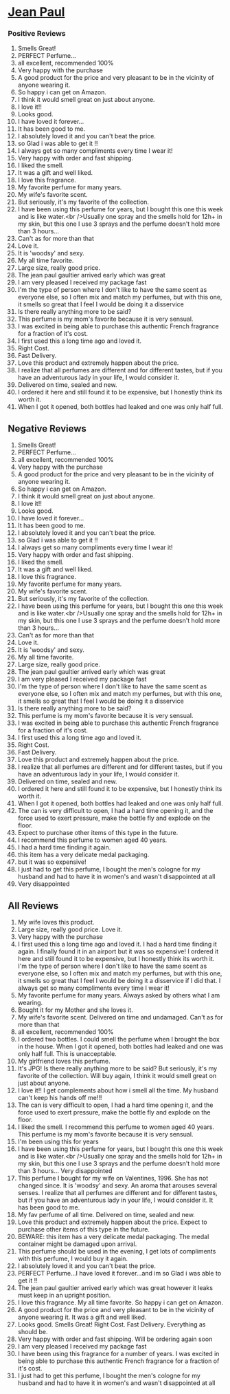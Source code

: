 # [Jean Paul](https://products.checkmycream.com/products/Jean-Paul.html)

### Positive Reviews

<ol>
      <li>Smells Great!</li>
      <li>PERFECT Perfume...</li>
      <li>all excellent, recommended 100%</li>
      <li>Very happy with the purchase</li>
      <li>A good product for the price and very pleasant to be in the vicinity of anyone wearing it.</li>
      <li>So happy i can get on Amazon.</li>
      <li>I think it would smell great on just about anyone.</li>
      <li>I love it!!</li>
      <li>Looks good.</li>
      <li>I have loved it forever...</li>
      <li>It has been good to me.</li>
      <li>I absolutely loved it and you  can&#x27;t beat the price.</li>
      <li>so Glad i was able to get it !!</li>
      <li>I always get so many compliments every time I wear it!</li>
      <li>Very happy with order and fast shipping.</li>
      <li>I liked the smell.</li>
      <li>It was a gift and well liked.</li>
      <li>I love this fragrance.  </li>
      <li>My favorite perfume for many years.  </li>
      <li>My wife&#x27;s favorite scent.</li>
      <li>But seriously, it&#x27;s my favorite of the collection.  </li>
      <li>I have been using this perfume for years, but I bought this one this week and is like water.&lt;br /&gt;Usually one spray and the smells hold for 12h+ in my skin, but this one I use 3 sprays and the perfume doesn&#x27;t hold more than 3 hours...</li>
      <li>Can&#x27;t as for more than that</li>
      <li>Love it.</li>
      <li>It is &#x27;woodsy&#x27; and sexy.</li>
      <li>My all time favorite.</li>
      <li>Large size, really good price.</li>
      <li>The jean paul gaultier arrived early which was great</li>
      <li>I am very pleased I received my package fast</li>
      <li>I&#x27;m the type of person where I don&#x27;t like to have the same scent as everyone else, so I often mix and match my perfumes, but with this one, it smells so great that I feel I would be doing it a disservice</li>
      <li>Is there really anything more to be said?  </li>
      <li>This perfume is my mom&#x27;s favorite because it is very sensual.</li>
      <li>I was excited in being able to purchase this authentic French fragrance for a fraction of it&#x27;s cost.</li>
      <li>I first used this a long time ago and loved it.</li>
      <li>Right Cost.</li>
      <li>Fast Delivery.</li>
      <li>Love this product and extremely happen about the price.  </li>
      <li>I realize that all perfumes are different and for different tastes, but if you have an adventurous lady in your life, I would consider it.  </li>
      <li>Delivered on time,  sealed and new.</li>
      <li>I ordered it here and still found it to be expensive, but I honestly think its worth it.</li>
      <li>When I got it opened, both bottles had leaked and one was only half full.</li>
</ol>


<h2>Negative Reviews</h2>
<ol>
<li> Smells Great!</li>
<li> PERFECT Perfume...</li>
<li> all excellent, recommended 100%</li>
<li> Very happy with the purchase</li>
<li> A good product for the price and very pleasant to be in the vicinity of anyone wearing it.</li>
<li> So happy i can get on Amazon.</li>
<li> I think it would smell great on just about anyone.</li>
<li> I love it!!</li>
<li> Looks good.</li>
<li> I have loved it forever...</li>
<li> It has been good to me.</li>
<li> I absolutely loved it and you  can&#x27;t beat the price.</li>
<li> so Glad i was able to get it !!</li>
<li> I always get so many compliments every time I wear it!</li>
<li> Very happy with order and fast shipping.</li>
<li> I liked the smell.</li>
<li> It was a gift and well liked.</li>
<li> I love this fragrance.  </li>
<li> My favorite perfume for many years.  </li>
<li> My wife&#x27;s favorite scent.</li>
<li> But seriously, it&#x27;s my favorite of the collection.  </li>
<li> I have been using this perfume for years, but I bought this one this week and is like water.&lt;br /&gt;Usually one spray and the smells hold for 12h+ in my skin, but this one I use 3 sprays and the perfume doesn&#x27;t hold more than 3 hours...</li>
<li> Can&#x27;t as for more than that</li>
<li> Love it.</li>
<li> It is &#x27;woodsy&#x27; and sexy.</li>
<li> My all time favorite.</li>
<li> Large size, really good price.</li>
<li> The jean paul gaultier arrived early which was great</li>
<li> I am very pleased I received my package fast</li>
<li> I&#x27;m the type of person where I don&#x27;t like to have the same scent as everyone else, so I often mix and match my perfumes, but with this one, it smells so great that I feel I would be doing it a disservice</li>
<li> Is there really anything more to be said?  </li>
<li> This perfume is my mom&#x27;s favorite because it is very sensual.</li>
<li> I was excited in being able to purchase this authentic French fragrance for a fraction of it&#x27;s cost.</li>
<li> I first used this a long time ago and loved it.</li>
<li> Right Cost.</li>
<li> Fast Delivery.</li>
<li> Love this product and extremely happen about the price.  </li>
<li> I realize that all perfumes are different and for different tastes, but if you have an adventurous lady in your life, I would consider it.  </li>
<li> Delivered on time,  sealed and new.</li>
<li> I ordered it here and still found it to be expensive, but I honestly think its worth it.</li>
<li> When I got it opened, both bottles had leaked and one was only half full.</li>
<li> The can is very difficult to open, I had a hard time opening it, and the force used to exert pressure, make the bottle fly and explode on the floor.</li>
<li> Expect to purchase other items of this type in the future.</li>
<li> I recommend this perfume to women aged 40 years.</li>
<li> I had a hard time finding it again.</li>
<li> this item has a very delicate medal packaging.</li>
<li> but it was so expensive!</li>
<li> I just had to get this perfume, I bought the men&#x27;s cologne for my husband and had to have it in women&#x27;s and wasn&#x27;t disappointed at all</li>
<li> Very disappointed</li>
</ol>

<h2>All Reviews</h2>

<ol>
    <li> My wife loves this product.</li>
    <li> Large size, really good price. Love it.</li>
    <li> Very happy with the purchase</li>
    <li> I first used this a long time ago and loved it. I had a hard time finding it again. I finally found it in an airport but it was so expensive! I ordered it here and still found it to be expensive, but I honestly think its worth it. I&#x27;m the type of person where I don&#x27;t like to have the same scent as everyone else, so I often mix and match my perfumes, but with this one, it smells so great that I feel I would be doing it a disservice if I did that. I always get so many compliments every time I wear it!</li>
    <li> My favorite perfume for many years.  Always asked by others what I am wearing.</li>
    <li> Bought it for my Mother and she loves it.</li>
    <li> My wife&#x27;s favorite scent. Delivered on time and undamaged. Can&#x27;t as for more than that</li>
    <li> all excellent, recommended 100%</li>
    <li> I ordered two bottles. I could smell the perfume when I brought the box in the house. When I got it opened, both bottles had leaked and one was only half full. This is unacceptable.</li>
    <li> My girlfriend loves this perfume.</li>
    <li> It&#x27;s JPG! Is there really anything more to be said?  But seriously, it&#x27;s my favorite of the collection.  Will buy again,  I think it would smell great on just about anyone.</li>
    <li> I love it!! I get complements about how i smell all the time. My husband can&#x27;t keep his hands off me!!!</li>
    <li> The can is very difficult to open, I had a hard time opening it, and the force used to exert pressure, make the bottle fly and explode on the floor.</li>
    <li> I liked the smell. I recommend this perfume to women aged 40 years. This perfume is my mom&#x27;s favorite because it is very sensual.</li>
    <li> I&#x27;m been  using this for years</li>
    <li> I have been using this perfume for years, but I bought this one this week and is like water.&lt;br /&gt;Usually one spray and the smells hold for 12h+ in my skin, but this one I use 3 sprays and the perfume doesn&#x27;t hold more than 3 hours... Very disappointed</li>
    <li> This perfume I bought for my wife on Valentines, 1996.  She has not changed since.  It is &#x27;woodsy&#x27; and sexy. An aroma that arouses several senses. I realize that all perfumes are different and for different tastes, but if you have an adventurous lady in your life, I would consider it.  It has been good to me.</li>
    <li> My fav perfume of all time. Delivered on time,  sealed and new.</li>
    <li> Love this product and extremely happen about the price.  Expect to purchase other items of this type in the future.</li>
    <li> BEWARE: this item has a very delicate medal packaging. The medal container might be damaged upon arrival.</li>
    <li> This perfume should be used in the evening, I get lots of compliments with this perfume, I would buy it again.</li>
    <li> I absolutely loved it and you  can&#x27;t beat the price.</li>
    <li> PERFECT Perfume...I have loved it forever...and im so Glad i was able to get it !!</li>
    <li> The jean paul gaultier arrived early which was great however it leaks must keep in an upright position.</li>
    <li> I love this fragrance.  My all time favorite. So happy i can get on Amazon.</li>
    <li> A good product for the price and very pleasant to be in the vicinity of anyone wearing it. It was a gift and well liked.</li>
    <li> Looks good. Smells Great! Right Cost. Fast Delivery. Everything as should be.</li>
    <li> Very happy with order and fast shipping. Will be ordering again soon</li>
    <li> I am very pleased I received my package fast</li>
    <li> I have been using this fragrance for a number of years.  I was excited in being able to purchase this authentic French fragrance for a fraction of it&#x27;s cost.</li>
    <li> I just had to get this perfume, I bought the men&#x27;s cologne for my husband and had to have it in women&#x27;s and wasn&#x27;t disappointed at all</li>
</ol>




